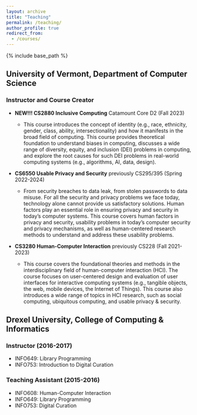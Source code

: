 ```yaml
---
layout: archive
title: "Teaching"
permalink: /teaching/
author_profile: true
redirect_from:
  - /courses/
---
```


{% include base_path %}

## University of Vermont, Department of Computer Science

### Instructor and Course Creator
-  **NEW!!! CS2880 Inclusive Computing** Catamount Core D2 (Fall 2023)
    - This course introduces the concept of identity (e.g., race, ethnicity, gender, class, ability, intersectionality) and how it manifests in the broad field of computing. This course provides theoretical foundation to understand biases in computing, discusses a wide range of diversity, equity, and inclusion (DEI) problems in computing, and explore the root causes for such DEI problems in real-world computing systems (e.g., algorithms, AI, data, design).

-  **CS6550 Usable Privacy and Security** previously CS295/395 (Spring 2022-2024)
    - From security breaches to data leak, from stolen passwords to data misuse. For all the security and privacy problems we face today, technology alone cannot provide us satisfactory solutions. Human factors play an essential role in ensuring privacy and security in today’s computer systems. This course covers human factors in privacy and security, usability problems in today’s computer security and privacy mechanisms, as well as human-centered research methods to understand and address these usability problems.

-  **CS3280 Human-Computer Interaction** previously CS228 (Fall 2021-2023)
    - This course covers the foundational theories and methods in the interdisciplinary field of human-computer interaction (HCI). The course focuses on user-centered design and evaluation of user interfaces for interactive computing systems (e.g., tangible objects, the web, mobile devices, the Internet of Things). This course also introduces a wide range of topics in HCI research, such as social computing, ubiquitous computing, and usable privacy & security.
 


## Drexel University, College of Computing & Informatics
### Instructor (2016-2017)
- INFO649: Library Programming
- INFO753: Introduction to Digital Curation

### Teaching Assistant (2015-2016)
- INFO608: Human-Computer Interaction
- INFO649: Library Programming
- INFO753: Digital Curation
